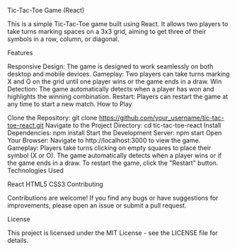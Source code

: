 Tic-Tac-Toe Game (React)

This is a simple Tic-Tac-Toe game built using React. It allows two players to take turns marking spaces on a 3x3 grid, aiming to get three of their symbols in a row, column, or diagonal.

Features

Responsive Design: The game is designed to work seamlessly on both desktop and mobile devices.
Gameplay: Two players can take turns marking X and O on the grid until one player wins or the game ends in a draw.
Win Detection: The game automatically detects when a player has won and highlights the winning combination.
Restart: Players can restart the game at any time to start a new match.
How to Play

Clone the Repository:
git clone https://github.com/your_username/tic-tac-toe-react.git
Navigate to the Project Directory:
cd tic-tac-toe-react
Install Dependencies:
npm install
Start the Development Server:
npm start
Open Your Browser:
Navigate to http://localhost:3000 to view the game.
Gameplay:
Players take turns clicking on empty squares to place their symbol (X or O).
The game automatically detects when a player wins or if the game ends in a draw.
To restart the game, click the "Restart" button.
Technologies Used

React
HTML5
CSS3
Contributing

Contributions are welcome! If you find any bugs or have suggestions for improvements, please open an issue or submit a pull request.

License

This project is licensed under the MIT License - see the LICENSE file for details.
